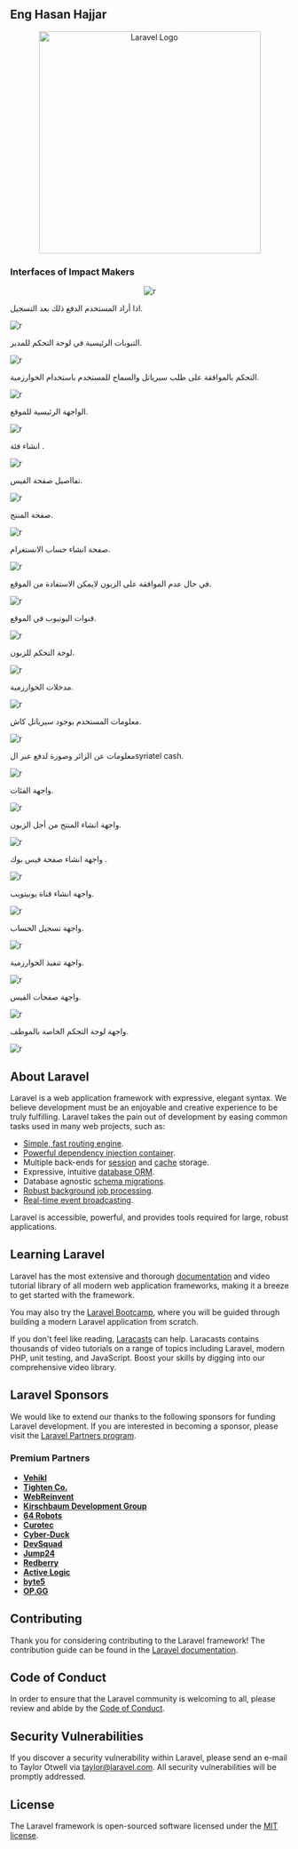 ## Eng Hasan Hajjar

<p align="center"><a href="https://laravel.com" target="_blank"><img src="https://raw.githubusercontent.com/laravel/art/master/logo-lockup/5%20SVG/2%20CMYK/1%20Full%20Color/laravel-logolockup-cmyk-red.svg" width="400" alt="Laravel Logo"></a></p>

### Interfaces of Impact Makers

<p align="center">
<img src="interfaces/register final.PNG" alt="r">

</p>

<p align="center">

اذا أراد المستخدم الدفع ذلك  بعد التسجيل.

<img src="interfaces/اذا أراد المستخدم الدفع ذلك  بعد التسجيل.PNG" alt="r">

</p>
<p align="center">

التبوبات الرئيسية في لوحة التحكم للمدير.


<img src="interfaces/التبوبات الرئيسية في لوحة التحكم للمدير.PNG" alt="r">

</p>
<p align="center">

التحكم بالموافقة على طلب سيرياتل والسماح للمستخدم باستخدام الخوارزمية.

<img src="interfaces/التحكم بالموافقة على طلب سيرياتل والسماح للمستخدم باستخدام الخوارزمية.PNG" alt="r">

</p>
<p align="center">

الواجهة الرئيسية للموقع.

<img src="interfaces/الواجهة الرئيسية للموقع.PNG" alt="r">

</p>

<p align="center">

انشاء فئة .

<img src="interfaces/انشاء فئة .PNG" alt="r">

</p>
<p align="center">

تفااصيل صفحة  الفيس.

<img src="interfaces/تفااصيل صفحة  الفيس.PNG" alt="r">

</p>
<p align="center">

صفحة المنتج.

<img src="interfaces/صفحة المنتج.PNG" alt="r">

</p>
<p align="center">

صفحة انشاء حساب الانستغرام.

<img src="interfaces/صفحة انشاء حساب الانستغرام.PNG" alt="r">

</p>
<p align="center">

في حال عدم الموافقة على الزبون لايمكن الاستفادة من الموقع.

<img src="interfaces/في حال عدم الموافقة على الزبون لايمكن الاستفادة من الموقع.PNG" alt="r">

</p>
<p align="center">

قنوات اليوتيوب في الموقع.

<img src="interfaces/قنوات اليوتيوب في الموقع.PNG" alt="r">

</p>
<p align="center">

لوحة التحكم للزبون.

<img src="interfaces/لوحة التحكم للزبون.PNG" alt="r">

</p>
<p align="center">

مدخلات الخوارزمية.

<img src="interfaces/مدخلات الخوارزمية.PNG" alt="r">

</p>
<p align="center">

معلومات المستخدم بوجود سيرياتل كاش.

<img src="interfaces/معلومات المستخدم بوجود سيرياتل كاش.PNG" alt="r">

</p>


<p align="center">

معلومات عن الزائر وصورة لدفع عبر الsyriatel cash.

<img src="interfaces/معلومات عن الزائر وصورة لدفع عبر الsyriatel cash.PNG" alt="r">

</p>
<p align="center">

واجهة الفئات.

<img src="interfaces/واجهة الفئات.PNG" alt="r">

</p>
<p align="center">

واجهة انشاء المنتج من أجل الزبون.

<img src="interfaces/واجهة انشاء المنتج من أجل الزبون.PNG" alt="r">

</p>
<p align="center">

واجهة انشاء صفحة فيس بوك .

<img src="interfaces/واجهة انشاء صفحة فيس بوك .PNG" alt="r">

</p>
<p align="center">

واجهة انشاء قناة يوبيتويب.

<img src="interfaces/واجهة انشاء قناة يوبيتويب.PNG" alt="r">

</p>
<p align="center">

واجهة تسجيل الحساب.

<img src="interfaces/واجهة تسجيل الحساب.PNG" alt="r">

</p>
<p align="center">

واجهة تنفيذ الخوارزمية.

<img src="interfaces/واجهة تنفيذ الخوارزمية.PNG" alt="r">

</p>
<p align="center">

واجهة صفحات الفيس.

<img src="interfaces/واجهة صفحات الفيس.PNG" alt="r">

</p>


<p align="center">

واجهة لوحة التحكم الخاصة بالموظف.

<img src="interfaces/واجهة لوحة التحكم الخاصة بالموظف.PNG" alt="r">

</p>

## About Laravel

Laravel is a web application framework with expressive, elegant syntax. We believe development must be an enjoyable and creative experience to be truly fulfilling. Laravel takes the pain out of development by easing common tasks used in many web projects, such as:

- [Simple, fast routing engine](https://laravel.com/docs/routing).
- [Powerful dependency injection container](https://laravel.com/docs/container).
- Multiple back-ends for [session](https://laravel.com/docs/session) and [cache](https://laravel.com/docs/cache) storage.
- Expressive, intuitive [database ORM](https://laravel.com/docs/eloquent).
- Database agnostic [schema migrations](https://laravel.com/docs/migrations).
- [Robust background job processing](https://laravel.com/docs/queues).
- [Real-time event broadcasting](https://laravel.com/docs/broadcasting).

Laravel is accessible, powerful, and provides tools required for large, robust applications.

## Learning Laravel

Laravel has the most extensive and thorough [documentation](https://laravel.com/docs) and video tutorial library of all modern web application frameworks, making it a breeze to get started with the framework.

You may also try the [Laravel Bootcamp](https://bootcamp.laravel.com), where you will be guided through building a modern Laravel application from scratch.

If you don't feel like reading, [Laracasts](https://laracasts.com) can help. Laracasts contains thousands of video tutorials on a range of topics including Laravel, modern PHP, unit testing, and JavaScript. Boost your skills by digging into our comprehensive video library.

## Laravel Sponsors

We would like to extend our thanks to the following sponsors for funding Laravel development. If you are interested in becoming a sponsor, please visit the [Laravel Partners program](https://partners.laravel.com).

### Premium Partners

- **[Vehikl](https://vehikl.com/)**
- **[Tighten Co.](https://tighten.co)**
- **[WebReinvent](https://webreinvent.com/)**
- **[Kirschbaum Development Group](https://kirschbaumdevelopment.com)**
- **[64 Robots](https://64robots.com)**
- **[Curotec](https://www.curotec.com/services/technologies/laravel/)**
- **[Cyber-Duck](https://cyber-duck.co.uk)**
- **[DevSquad](https://devsquad.com/hire-laravel-developers)**
- **[Jump24](https://jump24.co.uk)**
- **[Redberry](https://redberry.international/laravel/)**
- **[Active Logic](https://activelogic.com)**
- **[byte5](https://byte5.de)**
- **[OP.GG](https://op.gg)**

## Contributing

Thank you for considering contributing to the Laravel framework! The contribution guide can be found in the [Laravel documentation](https://laravel.com/docs/contributions).

## Code of Conduct

In order to ensure that the Laravel community is welcoming to all, please review and abide by the [Code of Conduct](https://laravel.com/docs/contributions#code-of-conduct).

## Security Vulnerabilities

If you discover a security vulnerability within Laravel, please send an e-mail to Taylor Otwell via [taylor@laravel.com](mailto:taylor@laravel.com). All security vulnerabilities will be promptly addressed.

## License

The Laravel framework is open-sourced software licensed under the [MIT license](https://opensource.org/licenses/MIT).
